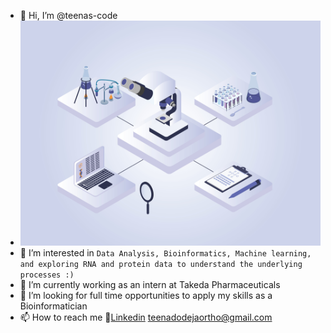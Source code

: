 - 👋 Hi, I’m @teenas-code
- ![pic](https://github.com/teenas-code/teenas-code/blob/main/AdobeStock_392034541.jpeg)
- 👀 I’m interested in `Data Analysis, Bioinformatics, Machine learning, and exploring RNA and protein data to understand the underlying processes :)`
- 🌱 I’m currently working as an intern at Takeda Pharmaceuticals 
- 💞️ I’m looking for full time opportunities to apply my skills as a Bioinformatician
- 📫 How to reach me :mag_right:[Linkedin](https://www.linkedin.com/in/teena-dodeja/)
				teenadodejaortho@gmail.com

<!---
teenas-code/teenas-code is a ✨ special ✨ repository because its `README.md` (this file) appears on your GitHub profile.
You can click the Preview link to take a look at your changes.
--->

